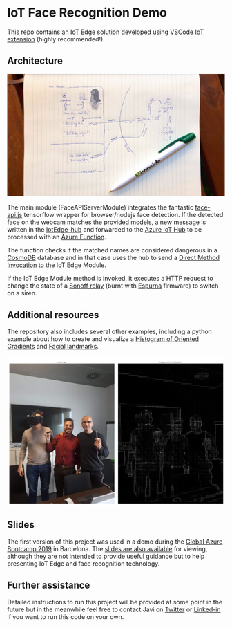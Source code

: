 # IoT Face Recognition Demo

This repo contains an [IoT Edge](https://docs.microsoft.com/en-us/azure/iot-edge/) solution developed using [VSCode IoT extension](https://marketplace.visualstudio.com/items?itemName=vsciot-vscode.azure-iot-edge) (highly recommended!).

## Architecture

![Architecture diagram](resources/images/architecture.jpg)

The main module (FaceAPIServerModule) integrates the fantastic [face-api.js](https://github.com/justadudewhohacks/face-api.js?files=1) tensorflow wrapper for browser/nodejs face detection. If the detected face on the webcam matches the provided models, a new message is written in the [IotEdge-hub](https://docs.microsoft.com/en-us/azure/iot-edge/iot-edge-runtime#module-communication) and forwarded to the [Azure IoT Hub](https://azure.microsoft.com/services/iot-hub/) to be processed with an [Azure Function](https://azure.microsoft.com/services/functions/).

The function checks if the matched names are considered dangerous in a [CosmoDB](https://azure.microsoft.com/services/cosmos-db/) database and in that case uses the hub to send a [Direct Method Invocation](https://docs.microsoft.com/en-us/azure/iot-hub/iot-hub-devguide-direct-methods) to the IoT Edge Module.

If the IoT Edge Module method is invoked, it executes a HTTP request to change the state of a [Sonoff relay](https://www.itead.cc/sonoff-wifi-wireless-switch.html) (burnt with [Espurna](https://github.com/xoseperez/espurna) firmware) to switch on a siren.

## Additional resources

The repository also includes several other examples, including a python example about how to create and visualize a [Histogram of Oriented Gradients](https://en.wikipedia.org/wiki/Histogram_of_oriented_gradients) and [Facial landmarks](https://www.pyimagesearch.com/2017/04/03/facial-landmarks-dlib-opencv-python/).

![HOG demo](resources/images/hog_picture.jpg)

## Slides

The first version of this project was used in a demo during the [Global Azure Bootcamp 2019](https://catazurebootcamp.azurewebsites.net/) in Barcelona. The [slides are also available](https://slides.com/javiermoreno/face-recognition) for viewing, although they are not intended to provide useful guidance but to help presenting IoT Edge and face recognition technology.

## Further assistance

Detailed instructions to run this project will be provided at some point in the future but in the meanwhile feel free to contact Javi on [Twitter](http://twitter.com/ciberado) or [Linked-in](http://linkedin.com/in/javier-more/) if you want to run this code on your own.
